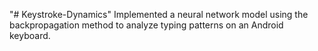 "# Keystroke-Dynamics" 
Implemented a neural network model using the backpropagation method to analyze typing patterns on an Android keyboard.
